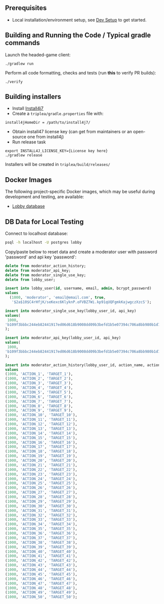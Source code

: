 ## Prerequisites

- Local installation/environment setup, see [Dev Setup](setup/dev_setup.md) to get started.


## Building and Running the Code  / Typical gradle commands

Launch the headed-game client:
```
./gradlew run 
```

Perform all code formatting, checks and tests (run **this** to verify PR builds):
```
./verify
```

## Building installers

- Install [Install4j7](https://www.ej-technologies.com/download/install4j/files)
- Create a `triplea/gradle.properties` file with:
```
install4jHomeDir = /path/to/install4j7/
```
- Obtain install47 license key (can get from maintainers or an open-source one from install4j)
- Run release task
```
export INSTALL4J_LICENSE_KEY={License key here}
./gradlew release
```

Installers will be created in `triplea/build/releases/`


## Docker Images

The following project-specific Docker images, which may be useful during development and testing, are available:

  - [Lobby database](https://github.com/triplea-game/triplea/tree/master/lobby-db/Dockerfile)



## DB Data for Local Testing

Connect to localhost database:
```bash
psql -h localhost -U postgres lobby
```

Copy/paste below to reset data and create a moderator user with password 'password' 
and api key 'password':

```sql
delete from moderator_action_history;
delete from moderator_api_key;
delete from moderator_single_use_key;
delete from lobby_user;

insert into lobby_user(id, username, email, admin, bcrypt_password) 
values 
  (1000, 'moderator', 'email@email.com', true,
   '$2a$10$C4rHfjK/seKexc6KlyknP.oFVBZ7Wi.kp91qUQFgmkKajwgczXzcS');

insert into moderator_single_use_key(lobby_user_id, api_key)
values(
 1000,
'b109f3bbbc244eb82441917ed06d618b9008dd09b3befd1b5e07394c706a8bb980b1d7785e5976ec049b46df5f1326af5a2ea6d103fd07c95385ffab0cacbc86'
);

insert into moderator_api_key(lobby_user_id, api_key)
values(
 1000,
'b109f3bbbc244eb82441917ed06d618b9008dd09b3befd1b5e07394c706a8bb980b1d7785e5976ec049b46df5f1326af5a2ea6d103fd07c95385ffab0cacbc86'
);

insert into moderator_action_history(lobby_user_id, action_name, action_target)
values
(1000, 'ACTION_1', 'TARGET_1'),
(1000, 'ACTION_2', 'TARGET_2'),
(1000, 'ACTION_3', 'TARGET_3'),
(1000, 'ACTION_4', 'TARGET_4'),
(1000, 'ACTION_5', 'TARGET_5'),
(1000, 'ACTION_6', 'TARGET_6'),
(1000, 'ACTION_7', 'TARGET_7'),
(1000, 'ACTION_8', 'TARGET_8'),
(1000, 'ACTION_9', 'TARGET_9'),
(1000, 'ACTION_10', 'TARGET_10'),
(1000, 'ACTION_11', 'TARGET_11'),
(1000, 'ACTION_12', 'TARGET_12'),
(1000, 'ACTION_13', 'TARGET_13'),
(1000, 'ACTION_14', 'TARGET_14'),
(1000, 'ACTION_15', 'TARGET_15'),
(1000, 'ACTION_16', 'TARGET_16'),
(1000, 'ACTION_17', 'TARGET_17'),
(1000, 'ACTION_18', 'TARGET_18'),
(1000, 'ACTION_19', 'TARGET_19'),
(1000, 'ACTION_20', 'TARGET_20'),
(1000, 'ACTION_21', 'TARGET_21'),
(1000, 'ACTION_22', 'TARGET_22'),
(1000, 'ACTION_23', 'TARGET_23'),
(1000, 'ACTION_24', 'TARGET_24'),
(1000, 'ACTION_25', 'TARGET_25'),
(1000, 'ACTION_26', 'TARGET_26'),
(1000, 'ACTION_27', 'TARGET_27'),
(1000, 'ACTION_28', 'TARGET_28'),
(1000, 'ACTION_29', 'TARGET_29'),
(1000, 'ACTION_30', 'TARGET_30'),
(1000, 'ACTION_31', 'TARGET_31'),
(1000, 'ACTION_32', 'TARGET_32'),
(1000, 'ACTION_33', 'TARGET_33'),
(1000, 'ACTION_34', 'TARGET_34'),
(1000, 'ACTION_35', 'TARGET_35'),
(1000, 'ACTION_36', 'TARGET_36'),
(1000, 'ACTION_37', 'TARGET_37'),
(1000, 'ACTION_38', 'TARGET_38'),
(1000, 'ACTION_39', 'TARGET_39'),
(1000, 'ACTION_40', 'TARGET_40'),
(1000, 'ACTION_41', 'TARGET_41'),
(1000, 'ACTION_42', 'TARGET_42'),
(1000, 'ACTION_43', 'TARGET_43'),
(1000, 'ACTION_44', 'TARGET_44'),
(1000, 'ACTION_45', 'TARGET_45'),
(1000, 'ACTION_46', 'TARGET_46'),
(1000, 'ACTION_47', 'TARGET_47'),
(1000, 'ACTION_48', 'TARGET_48'),
(1000, 'ACTION_49', 'TARGET_49'),
(1000, 'ACTION_50', 'TARGET_50');
```

